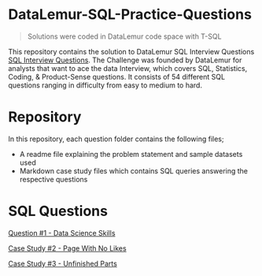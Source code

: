 # DataLemur-SQL-Practice-Questions

> Solutions were coded in DataLemur code space with T-SQL

This repository contains the solution to DataLemur SQL Interview Questions [SQL Interview Questions](https://datalemur.com/sql-interview-questions). The Challenge was founded by DataLemur for analysts that want to ace the data Interview, which covers SQL, Statistics, Coding, & Product-Sense questions. It consists of 54 different SQL questions ranging in difficulty from easy to medium to hard.

# Repository
In this repository, each question folder contains the following files;

 - A readme file explaining the problem statement and sample datasets used
 - Markdown case study files which contains SQL queries answering the respective questions

# SQL Questions
[Question #1 - Data Science Skills](https://github.com/HabibatTheAnalyst/DataLemur-SQL-Practice-Questions/tree/main/1.%20Data%20Science%20Skills)

[Case Study #2 - Page With No Likes](https://github.com/HabibatTheAnalyst/8-Week-SQL-Challenge/tree/main/Case%20Study%20%23%202%20-%20Pizza%20Runner)

[Case Study #3 - Unfinished Parts](https://github.com/HabibatTheAnalyst/8-Week-SQL-Challenge/tree/main/Case%20Study%20%23%203%20-%20Foodie%20Fi)
